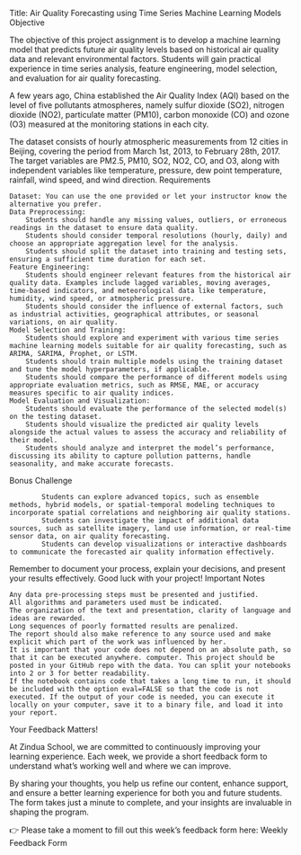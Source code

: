 
Title: Air Quality Forecasting using Time Series Machine Learning Models
Objective

The objective of this project assignment is to develop a machine learning model that predicts future air quality levels based on historical air quality data and relevant environmental factors. Students will gain practical experience in time series analysis, feature engineering, model selection, and evaluation for air quality forecasting.

A few years ago, China established the Air Quality Index (AQI) based on the level of five pollutants atmospheres, namely sulfur dioxide (SO2), nitrogen dioxide (NO2), particulate matter (PM10), carbon monoxide (CO) and ozone (O3) measured at the monitoring stations in each city. 

The dataset consists of hourly atmospheric measurements from 12 cities in Beijing, covering the period from March 1st, 2013, to February 28th, 2017. The target variables are PM2.5, PM10, SO2, NO2, CO, and O3, along with independent variables like temperature, pressure, dew point temperature, rainfall, wind speed, and wind direction.
Requirements

    Dataset: You can use the one provided or let your instructor know the alternative you prefer.
    Data Preprocessing:
        Students should handle any missing values, outliers, or erroneous readings in the dataset to ensure data quality.
        Students should consider temporal resolutions (hourly, daily) and choose an appropriate aggregation level for the analysis.
        Students should split the dataset into training and testing sets, ensuring a sufficient time duration for each set.
    Feature Engineering:
        Students should engineer relevant features from the historical air quality data. Examples include lagged variables, moving averages, time-based indicators, and meteorological data like temperature, humidity, wind speed, or atmospheric pressure.
        Students should consider the influence of external factors, such as industrial activities, geographical attributes, or seasonal variations, on air quality.
    Model Selection and Training:
        Students should explore and experiment with various time series machine learning models suitable for air quality forecasting, such as ARIMA, SARIMA, Prophet, or LSTM.
        Students should train multiple models using the training dataset and tune the model hyperparameters, if applicable.
        Students should compare the performance of different models using appropriate evaluation metrics, such as RMSE, MAE, or accuracy measures specific to air quality indices.
    Model Evaluation and Visualization:
        Students should evaluate the performance of the selected model(s) on the testing dataset.
        Students should visualize the predicted air quality levels alongside the actual values to assess the accuracy and reliability of their model.
        Students should analyze and interpret the model’s performance, discussing its ability to capture pollution patterns, handle seasonality, and make accurate forecasts.

Bonus Challenge

            Students can explore advanced topics, such as ensemble methods, hybrid models, or spatial-temporal modeling techniques to incorporate spatial correlations and neighboring air quality stations.
            Students can investigate the impact of additional data sources, such as satellite imagery, land use information, or real-time sensor data, on air quality forecasting.
            Students can develop visualizations or interactive dashboards to communicate the forecasted air quality information effectively.

Remember to document your process, explain your decisions, and present your results effectively. Good luck with your project!
Important Notes

    Any data pre-processing steps must be presented and justified.
    All algorithms and parameters used must be indicated.
    The organization of the text and presentation, clarity of language and ideas are rewarded.
    Long sequences of poorly formatted results are penalized.
    The report should also make reference to any source used and make explicit which part of the work was influenced by her.
    It is important that your code does not depend on an absolute path, so that it can be executed anywhere. computer. This project should be posted in your GitHub repo with the data. You can split your notebooks into 2 or 3 for better readability. 
    If the notebook contains code that takes a long time to run, it should be included with the option eval=FALSE so that the code is not executed. If the output of your code is needed, you can execute it locally on your computer, save it to a binary file, and load it into your report.

 
Your Feedback Matters!

At Zindua School, we are committed to continuously improving your learning experience. Each week, we provide a short feedback form to understand what’s working well and where we can improve.

By sharing your thoughts, you help us refine our content, enhance support, and ensure a better learning experience for both you and future students. The form takes just a minute to complete, and your insights are invaluable in shaping the program.

👉 Please take a moment to fill out this week’s feedback form here: Weekly Feedback Form
